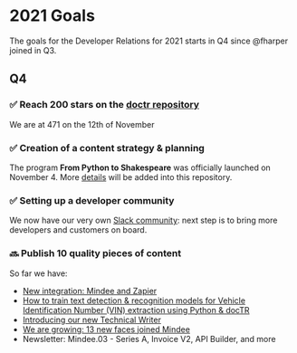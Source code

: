 # 2021 Goals

The goals for the Developer Relations for 2021 starts in Q4 since @fharper joined in Q3.

## Q4

### ✅ Reach 200 stars on the [doctr repository](https://github.com/mindee/doctr)
We are at 471 on the 12th of November

### ✅ Creation of a content strategy & planning
The program **From Python to Shakespeare** was officially launched on November 4. More [details](https://github.com/mindee/devrel/issues/109) will be added into this repository.

### ✅ Setting up a developer community
We now have our very own [Slack community](https://join.slack.com/t/mindee-community/shared_invite/zt-uzgmljfl-MotFVfH~IdEZxjp~0zldww): next step is to bring more developers and customers on board.

### 🔜 Publish 10 quality pieces of content
So far we have:
- [New integration: Mindee and Zapier](https://blog.mindee.com/new-integration-mindee-and-zapier/)
- [How to train text detection & recognition models for Vehicle Identification Number (VIN) extraction using Python & docTR](https://blog.mindee.com/vin-extraction-with-doctr/)
- [Introducing our new Technical Writer](https://blog.mindee.com/favour/)
- [We are growing: 13 new faces joined Mindee](https://blog.mindee.com/mindee-is-growing/)
- Newsletter: Mindee.03 - Series A, Invoice V2, API Builder, and more
